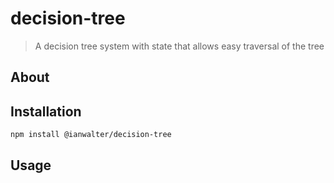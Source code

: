 # decision-tree
> A decision tree system with state that allows easy traversal of the tree

## About

## Installation

```console
npm install @ianwalter/decision-tree
```

## Usage


